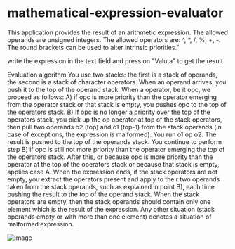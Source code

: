 # mathematical-expression-evaluator

This application provides the result of an arithmetic expression.
The allowed operands are unsigned integers.
The allowed operators are: ^, *, /, %, +, -.
The round brackets can be used to alter intrinsic priorities."

write the expression in the text field and press on "Valuta" to get the result

Evaluation algorithm
You use two stacks: the first is a stack of operands, the second is a stack of character operators. When an operand arrives, you push it to the top of the operand stack. When a operator, be it opc, we proceed as follows:
A) if opc is more priority than the operator emerging from the operator stack or that stack is empty, you pushes opc to the top of the operators stack.
B) If opc is no longer a priority over the top of the operators stack, you pick up the op operator at top of the stack operators, then pull two operands o2 (top) and o1 (top-1) from the stack operands (in case of exceptions, the expression is malformed). You run o1 op o2. The result is pushed to the top of the operands stack. You continue to perform step  B) if opc is still not more priority than the operator emerging the top of the operators stack. After this, or because opc is more priority than the operator at the top of the operators stack or because that stack is empty, applies case A.
When the expression ends, if the stack operators are not empty, you extract the operators present and apply to their two operands taken from the stack operands, such as explained in point B), each time pushing the result to the top of the operand stack. When the stack operators are empty, then the stack operands should contain only one element which is the result of the expression. Any other situation (stack operands empty or with more than one element) denotes a situation of malformed expression.

![image](https://user-images.githubusercontent.com/80411845/128207883-fa3fb033-0da7-4b95-9a90-da6bc09e1599.png)
